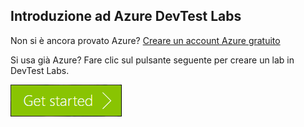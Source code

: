 ## <a name="get-started-with-azure-devtest-labs"></a>Introduzione ad Azure DevTest Labs
Non si è ancora provato Azure? [Creare un account Azure gratuito](https://azure.microsoft.com/free)

Si usa già Azure? Fare clic sul pulsante seguente per creare un lab in DevTest Labs.

[![Iniziare a usare Azure DevTest Labs in pochi minuti](./media/devtest-lab-try-it-out/get-started.png)](http://go.microsoft.com/fwlink/?LinkID=627034&clcid=0x409)



<!--HONumber=Nov16_HO2-->


